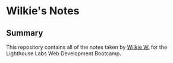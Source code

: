 # Wilkie's Notes

## Summary 

This repository contains all of the notes taken by [Wilkie W.](https://github.com/Wwong154) for the Lighthouse Labs Web Development Bootcamp.